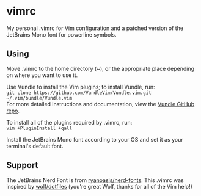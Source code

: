 # vimrc
My personal .vimrc for Vim configuration and a patched version of the JetBrains Mono font 
for powerline symbols. 

## Using
Move .vimrc to the home directory (~), or the appropriate place depending on where you want to use it.


Use Vundle to install the Vim plugins; to install Vundle, run:  
`git clone https://github.com/VundleVim/Vundle.vim.git ~/.vim/bundle/Vundle.vim`  
For more detailed instructions and documentation, view the [Vundle GitHub repo](https://github.com/VundleVim/Vundle.vim).


To install all of the plugins required by .vimrc, run:  
`vim +PluginInstall +qall`


Install the JetBrains Mono font according to your OS and set it as your terminal's default font.


## Support
The JetBrains Nerd Font is from [ryanoasis/nerd-fonts](https://github.com/ryanoasis/nerd-fonts). This
.vimrc was inspired by [wolf/dotfiles](https://github.com/wolf/dotfiles) (you're great Wolf, thanks for
all of the Vim help!)
